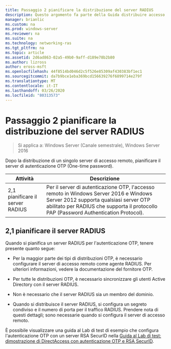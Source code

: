 ```yaml
---
title: Passaggio 2 pianificare la distribuzione del server RADIUS
description: Questo argomento fa parte della Guida distribuire accesso remoto con l'autenticazione OTP in Windows Server 2016.
manager: brianlic
ms.custom: na
ms.prod: windows-server
ms.reviewer: na
ms.suite: na
ms.technology: networking-ras
ms.tgt_pltfrm: na
ms.topic: article
ms.assetid: 2d6ad863-02a5-49b0-9aff-d189e78b2b80
ms.author: lizross
author: eross-msft
ms.openlocfilehash: 44f8514bd046d2c5f526e85309af430383bf1ec1
ms.sourcegitcommit: da7b9bce1eba369bcd156639276f6899714e279f
ms.translationtype: MT
ms.contentlocale: it-IT
ms.lasthandoff: 03/26/2020
ms.locfileid: "80313573"
---
```

# <a name="step-2-plan-the-radius-server-deployment"></a>Passaggio 2 pianificare la distribuzione del server RADIUS

>Si applica a: Windows Server (Canale semestrale), Windows Server 2016

Dopo la distribuzione di un singolo server di accesso remoto, pianificare il server di autenticazione OTP (One-time password).  
  
|Attività|Descrizione|  
|----|--------|  
|2,1 pianificare il server RADIUS|Per il server di autenticazione OTP, l'accesso remoto in Windows Server 2016 e Windows Server 2012 supporta qualsiasi server OTP abilitato per RADIUS che supporta il protocollo PAP (Password Authentication Protocol).|  
  
## <a name="21-plan-the-radius-server"></a><a name="BKMK_1.1"></a>2,1 pianificare il server RADIUS  
Quando si pianifica un server RADIUS per l'autenticazione OTP, tenere presente quanto segue:  
  
-   Per la maggior parte dei tipi di distribuzioni OTP, è necessario configurare il server di accesso remoto come agente RADIUS. Per ulteriori informazioni, vedere la documentazione del fornitore OTP.  
  
-   Per tutte le distribuzioni OTP, è necessario sincronizzare gli utenti Active Directory con il server RADIUS.  
  
-   Non è necessario che il server RADIUS sia un membro del dominio.  
  
-   Quando si distribuisce il server RADIUS, si configura un segreto condiviso e il numero di porta per il traffico RADIUS. Prendere nota di questi dettagli; sono necessarie quando si configura il server di accesso remoto.  
  
È possibile visualizzare una guida al Lab di test di esempio che configura l'autenticazione OTP con un server RSA SecurID nella [Guida al Lab di test: dimostrazione di DirectAccess con autenticazione OTP e RSA SecurID](https://technet.microsoft.com/windows-server-docs/networking/remote-access/directaccess/tlg-otp-securid/test-lab-guide-demonstrate-directaccess-with-otp-authentication-and-rsa-securid).  
  
  
  


